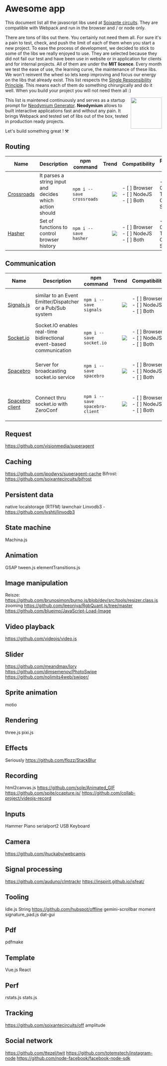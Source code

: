 # Awesome app

This document list all the javascript libs used at [Soixante circuits](http://soixantecircuits.fr). They are compatible with Webpack and run in the browser and / or node only.

There are tons of libs out there. You certainly not need them all. For sure it's a pain to test, check, and push the limit of each of them when you start a new project. To ease the process of development, we decided to stick to some of the libs we really enjoyed to use. They are selected because they did not fail our test and have been use in website or in application for clients and for internal projects. All of them are under the **MIT licence**.
Every month we test the ease of use, the learning curve, the maintenance of these libs. We won't reinvent the wheel so lets keep improving and focus our energy on the libs that already exist.
This list respects the [Single Responsibility Principle](https://en.wikipedia.org/wiki/Single_responsibility_principle). This means each of them do something chirurgically and do it well. When you build your project you will not need them all :)

[<img src="https://upload.wikimedia.org/wikipedia/commons/thumb/c/c2/Hexagonal.svg/295px-Hexagonal.svg.png" align="right" width=100>](https://github.com/soixantecircuits/neodymium) This list is maintened continuously and serves as a startup prompt for [Neodymium Generator](https://github.com/soixantecircuits/neodymium).
**Neodymium** allows to built interactive applications fast and without any pain. It brings Webpack and tested set of libs out of the box, tested in production ready projects.

Let's build something great ! ⚒

## Routing
Name | Description | npm command | Trend | Compatibility | Published By
------------- | ------------- | ------------- | ------------- | ------------- | -------------
[Crossroads](https://millermedeiros.github.io/crossroads.js/) | It parses a string input and decides which action should | `npm i --save crossroads` | [<img src="https://img.shields.io/npm/dm/crossroads.svg" align="right">](https://www.npmjs.com/package/crossroads) | - [ ] Browser - [ ] NodeJS - [ ] Both | - [ ] Official Team - [ ] Other Sources 
[Hasher](https://github.com/millermedeiros/hasher/)  | Set of functions to control browser history | `npm i --save hasher` | [<img src="https://img.shields.io/npm/dm/hasher.svg" align="right">](https://www.npmjs.com/package/hasher) | - [ ] Browser - [ ] NodeJS - [ ] Both | - [ ] Official Team - [ ] Other Sources

## Communication
Name | Description | npm command | Trend | Compatibility | Published By
------------- | ------------- | ------------- | ------------- | ------------- | -------------
[Signals.js](https://millermedeiros.github.io/signals.js/) | similar to an Event Emitter/Dispatcher or a Pub/Sub system | `npm i --save signals` | [<img src="https://img.shields.io/npm/dm/signals.svg" align="right">](https://www.npmjs.com/package/signals) | - [ ] Browser - [ ] NodeJS - [ ] Both | - [ ] Official Team - [ ] Other Sources
[Socket.io](http://socket.io/) | Socket.IO enables real-time bidirectional event-based communication | `npm i --save socket.io` | [<img src="https://img.shields.io/npm/dm/socket.io.svg" align="right">](https://www.npmjs.com/package/socket.io) | - [ ] Browser - [ ] NodeJS - [ ] Both | - [ ] Official Team - [ ] Other Sources
[Spacebro](https://github.com/soixantecircuits/spacebro) | Server for broadcasting socket.io service | `npm i --save spacebro` | [<img src="https://img.shields.io/npm/dm/spacebro.svg" align="right">](https://www.npmjs.com/package/spacebro) | - [ ] Browser - [ ] NodeJS - [ ] Both | - [ ] Official Team - [ ] Other Sources
[Spacebro client](https://github.com/soixantecircuits/spacebro-client) | Connect thru socket.io with ZeroConf | `npm i --save spacebro-client` | [<img src="https://img.shields.io/npm/dm/spacebro-client.svg" align="right">](https://www.npmjs.com/package/spacebro-client) | - [ ] Browser - [ ] NodeJS - [ ] Both | - [ ] Official Team - [ ] Other Sources

## Request
https://github.com/visionmedia/superagent

## Caching
https://github.com/jpodwys/superagent-cache
Bifrost: https://github.com/soixantecircuits/bifrost

## Persistent data
native localstorage (RTFM)
lawnchair
Linvodb3 - https://github.com/Ivshti/linvodb3

## State machine
Machina.js

## Animation
GSAP
tween.js
elementTransitions.js

## Image manipulation
Reisze: https://github.com/brunosimon/burno.js/blob/dev/src/tools/resizer.class.js
zooming
https://github.com/leeoniya/RgbQuant.js/tree/master
https://github.com/blueimp/JavaScript-Load-Image

## Video playback
https://github.com/videojs/video.js

## Slider
https://github.com/meandmax/lory
https://github.com/dimsemenov/PhotoSwipe
https://github.com/nolimits4web/swiper/

## Sprite animation
motio

## Rendering
three.js
pixi.js

## Effects
Seriously
https://github.com/flozz/StackBlur

## Recording
html2canvas.js
https://github.com/sole/Animated_GIF
https://github.com/spite/ccapture.js/
https://github.com/collab-project/videojs-record

## Inputs
Hammer
Piano
serialport2
USB
Keyboard

## Camera
https://github.com/jhuckaby/webcamjs

## Signal processing
https://github.com/auduno/clmtrackr
https://inspirit.github.io/jsfeat/

## Tooling
Idle.js
String
https://github.com/hubspot/offline
gemini-scrollbar
moment
signature_pad.js
dat-gui

## Pdf
pdfmake

## Template
Vue.js
React

## Perf
rstats.js
stats.js

## Tracking
https://github.com/soixantecircuits/off
amplitude

## Social network
https://github.com/ttezel/twit
https://github.com/totemstech/instagram-node
https://github.com/node-facebook/facebook-node-sdk
